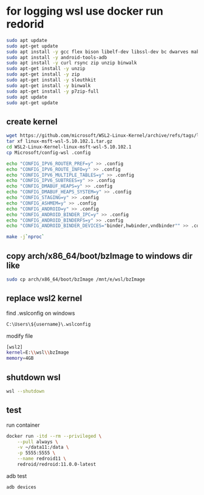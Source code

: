 # for logging wsl use docker run redorid
```bash
sudo apt update
sudo apt-get update
sudo apt install -y gcc flex bison libelf-dev libssl-dev bc dwarves make git
sudo apt install -y android-tools-adb
sudo apt install -y curl rsync zip unzip binwalk
sudo apt-get install -y unzip
sudo apt-get install -y zip
sudo apt-get install -y sleuthkit
sudo apt-get install -y binwalk
sudo apt-get install -y p7zip-full
sudo apt update
sudo apt-get update
```

## create kernel
```bash
wget https://github.com/microsoft/WSL2-Linux-Kernel/archive/refs/tags/linux-msft-wsl-5.10.102.1.tar.gz
tar xf linux-msft-wsl-5.10.102.1.tar.gz
cd WSL2-Linux-Kernel-linux-msft-wsl-5.10.102.1
cp Microsoft/config-wsl .config

echo "CONFIG_IPV6_ROUTER_PREF=y" >> .config
echo "CONFIG_IPV6_ROUTE_INFO=y" >> .config
echo "CONFIG_IPV6_MULTIPLE_TABLES=y" >> .config
echo "CONFIG_IPV6_SUBTREES=y" >> .config
echo "CONFIG_DMABUF_HEAPS=y" >> .config
echo "CONFIG_DMABUF_HEAPS_SYSTEM=y" >> .config
echo "CONFIG_STAGING=y" >> .config
echo "CONFIG_ASHMEM=y" >> .config
echo "CONFIG_ANDROID=y" >> .config
echo "CONFIG_ANDROID_BINDER_IPC=y" >> .config
echo "CONFIG_ANDROID_BINDERFS=y" >> .config
echo "CONFIG_ANDROID_BINDER_DEVICES="binder,hwbinder,vndbinder"" >> .config

make -j`nproc`
```
## copy arch/x86_64/boot/bzImage to windows dir like
```bash
sudo cp arch/x86_64/boot/bzImage /mnt/e/wsl/bzImage
```

## replace wsl2 kernel
find  .wslconfig on windows
```bash
C:\Users\${username}\.wslconfig
```
modify file
```bash
[wsl2]
kernel=E:\\wsl\\bzImage
memory=4GB
```
## shutdown wsl
```bash
wsl --shutdown
```
## test
run container
```bash
docker run -itd --rm --privileged \
    --pull always \
    -v ~/data11:/data \
    -p 5555:5555 \
    --name redroid11 \
    redroid/redroid:11.0.0-latest
```
adb test
```bash
adb devices
```
